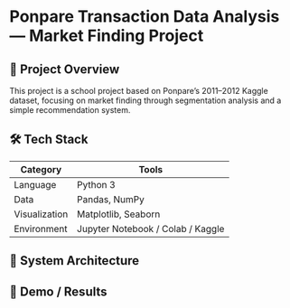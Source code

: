 # Ponpare Transaction Data Analysis — Market Finding Project

## 🚀 Project Overview
This project is a school project based on Ponpare’s 2011–2012 Kaggle dataset, focusing on market finding through segmentation analysis and a simple recommendation system.

## 🛠️ Tech Stack
| Category | Tools |
|-----------|--------|
| Language | Python 3 |
| Data | Pandas, NumPy |
| Visualization | Matplotlib, Seaborn |
| Environment | Jupyter Notebook / Colab / Kaggle |

## 🧩 System Architecture

## 🎨 Demo / Results


